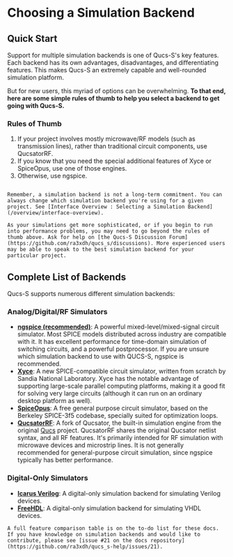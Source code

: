# Choosing a Simulation Backend

## Quick Start

Support for multiple simulation backends is one of Qucs-S's key features. Each backend has its own advantages, disadvantages, and differentiating features. This makes Qucs-S an extremely capable and well-rounded simulation platform.

But for new users, this myriad of options can be overwhelming. **To that end, here are some simple rules of thumb to help you select a backend to get going with Qucs-S.**

### Rules of Thumb

1. If your project involves mostly microwave/RF models (such as transmission lines), rather than traditional circuit components, use QucsatorRF.
2. If you know that you need the special additional features of Xyce or SpiceOpus, use one of those engines.
3. Otherwise, use ngspice.

```{tip}

Remember, a simulation backend is not a long-term commitment. You can always change which simulation backend you're using for a given project. See [Interface Overview : Selecting a Simulation Backend](/overview/interface-overview).

```

```{caution}
As your simulations get more sophisticated, or if you begin to run into performance problems, you may need to go beyond the rules of thumb above. Ask for help on [the Qucs-S Discussion Forum](https://github.com/ra3xdh/qucs_s/discussions). More experienced users may be able to speak to the best simulation backend for your particular project.
```

## Complete List of Backends

Qucs-S supports numerous different simulation backends:

### Analog/Digital/RF Simulators
* **[ngspice (recommended)](https://ngspice.sourceforge.io/)**: A powerful mixed-level/mixed-signal circuit simulator. Most SPICE models distributed across industry are compatible with it. It has excellent performance for time-domain simulation of switching circuits, and a powerful postprocessor. If you are unsure which simulation backend to use with QUCS-S, ngspice is recommended.
* **[Xyce](https://xyce.sandia.gov/)**: A new SPICE-compatible circuit simulator, written from scratch by Sandia National Laboratory. Xyce has the notable advantage of supporting large-scale parallel computing platforms, making it a good fit for solving very large circuits (although it can run on an ordinary desktop platform as well).
* **[SpiceOpus](https://www.spiceopus.si/)**: A free general purpose circuit simulator, based on the Berkeley SPICE-3f5 codebase, specially suited for optimization loops.
* **[QucsatorRF](https://github.com/ra3xdh/qucsator_rf)**: A fork of Qucsator, the built-in simulation engine from the original [Qucs](https://qucs.sourceforge.net) project. QucsatorRF shares the original Qucsator netlist syntax, and all RF features. It's primarily intended for RF simulation with microwave devices and microstrip lines. It is not generally recommended for general-purpose circuit simulation, since ngspice typically has better performance.

### Digital-Only Simulators
* **[Icarus Verilog](https://steveicarus.github.io/iverilog/)**: A digital-only simulation backend for simulating Verilog devices.
* **[FreeHDL](http://freehdl.seul.org/)**: A digital-only simulation backend for simulating VHDL devices.

```{note}
A full feature comparison table is on the to-do list for these docs. If you have knowledge on simulation backends and would like to contribute, please see [issue #21 on the docs repository](https://github.com/ra3xdh/qucs_s-help/issues/21).
```